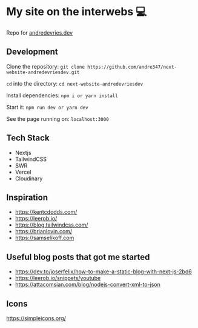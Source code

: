 # My site on the interwebs 💻

Repo for [andredevries.dev](https://andredevries.dev)

## Development

Clone the repository:
`git clone https://github.com/andre347/next-website-andredevriesdev.git`

`cd` into the directory:
`cd next-website-andredevriesdev`

Install dependencies:
`npm i or yarn install`

Start it:
`npm run dev or yarn dev`

See the page running on:
`localhost:3000`

## Tech Stack

- Nextjs
- TailwindCSS
- SWR
- Vercel
- Cloudinary

## Inspiration

- https://kentcdodds.com/
- https://leerob.io/
- https://blog.tailwindcss.com/
- https://brianlovin.com/
- https://samselikoff.com

## Useful blog posts that got me started

- https://dev.to/joserfelix/how-to-make-a-static-blog-with-next-js-2bd6
- https://leerob.io/snippets/youtube
- https://attacomsian.com/blog/nodejs-convert-xml-to-json

## Icons

https://simpleicons.org/
